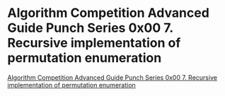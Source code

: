 # Algorithm Competition Advanced Guide Punch Series 0x00 7. Recursive implementation of permutation enumeration
[Algorithm Competition Advanced Guide Punch Series 0x00 7. Recursive implementation of permutation enumeration](https://aiwithcloud.com/2022/09/15/algorithm_competition_advanced_guide_punch_series_0x00_7-_recursive_implementation_of_permutation_enumeration/)
